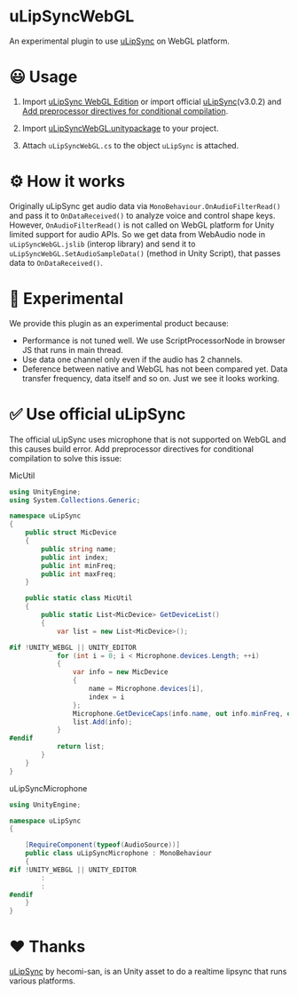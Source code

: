 # uLipSyncWebGL

An experimental plugin to use [uLipSync](https://github.com/hecomi/uLipSync) on WebGL platform.


# 😃 Usage

1. Import [uLipSync WebGL Edition](https://github.com/uezo/uLipSyncWebGL/releases) or import official [uLipSync](https://github.com/hecomi/uLipSync/releases)(v3.0.2) and [Add preprocessor directives for conditional compilation](#-use-official-ulipsync).

1. Import [uLipSyncWebGL.unitypackage](https://github.com/uezo/uLipSyncWebGL/releases) to your project.

1. Attach `uLipSyncWebGL.cs` to the object `uLipSync` is attached.


# ⚙ How it works

Originally uLipSync get audio data via `MonoBehaviour.OnAudioFilterRead()` and pass it to `OnDataReceived()` to analyze voice and control shape keys.
However, `OnAudioFilterRead()` is not called on WebGL platform for Unity limited support for audio APIs.
So we get data from WebAudio node in `uLipSyncWebGL.jslib` (interop library) and send it to `uLipSyncWebGL.SetAudioSampleData()` (method in Unity Script), that passes data to `OnDataReceived()`.


# 🧪 Experimental

We provide this plugin as an experimental product because:

- Performance is not tuned well. We use ScriptProcessorNode in browser JS that runs in main thread.
- Use data one channel only even if the audio has 2 channels.
- Deference between native and WebGL has not been compared yet. Data transfer frequency, data itself and so on. Just we see it looks working.


# ✅ Use official uLipSync

The official uLipSync uses microphone that is not supported on WebGL and this causes build error. Add preprocessor directives for conditional compilation to solve this issue:

MicUtil

```csharp
using UnityEngine;
using System.Collections.Generic;

namespace uLipSync
{
    public struct MicDevice
    {
        public string name;
        public int index;
        public int minFreq;
        public int maxFreq;
    }

    public static class MicUtil
    {
        public static List<MicDevice> GetDeviceList()
        {
            var list = new List<MicDevice>();

#if !UNITY_WEBGL || UNITY_EDITOR
            for (int i = 0; i < Microphone.devices.Length; ++i)
            {
                var info = new MicDevice
                {
                    name = Microphone.devices[i],
                    index = i
                };
                Microphone.GetDeviceCaps(info.name, out info.minFreq, out info.maxFreq);
                list.Add(info);
            }
#endif
            return list;
        }
    }
}
```

uLipSyncMicrophone

```csharp
using UnityEngine;

namespace uLipSync
{

    [RequireComponent(typeof(AudioSource))]
    public class uLipSyncMicrophone : MonoBehaviour
    {
#if !UNITY_WEBGL || UNITY_EDITOR
        :
        :
#endif
    }
}
```


# ❤️ Thanks

[uLipSync](https://github.com/hecomi/uLipSync) by hecomi-san, is an Unity asset to do a realtime lipsync that runs various platforms.
